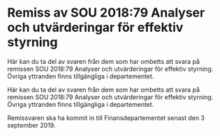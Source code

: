 # Remiss av SOU 2018:79 Analyser och utvärderingar för effektiv styrning

Här kan du ta del av svaren från dem som har ombetts att svara på remissen SOU 2018:79 Analyser och utvärderingar för effektiv styrning. Övriga yttranden finns tillgängliga i departementet.

Här kan du ta del av svaren från dem som har ombetts att svara på remissen SOU 2018:79 Analyser och utvärderingar för effektiv styrning. Övriga yttranden finns tillgängliga i departementet.

Remissvaren ska ha kommit in till Finansdepartementet senast den 3 september 2019.
